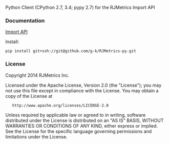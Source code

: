 Python Client (CPython 2.7, 3.4; pypy 2.7) for the RJMetrics Import API

### Documentation

[Import API](http://developers.rjmetrics.com/api.html)

Install:

```
pip install git+ssh://git@github.com/g-k/RJMetrics-py.git
```

### License

   Copyright 2014 RJMetrics Inc.

   Licensed under the Apache License, Version 2.0 (the "License");
   you may not use this file except in compliance with the License.
   You may obtain a copy of the License at

       http://www.apache.org/licenses/LICENSE-2.0

   Unless required by applicable law or agreed to in writing, software
   distributed under the License is distributed on an "AS IS" BASIS,
   WITHOUT WARRANTIES OR CONDITIONS OF ANY KIND, either express or implied.
   See the License for the specific language governing permissions and
   limitations under the License.

